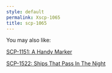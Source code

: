 ```yaml
---
style: default
permalink: Xscp-1065
title: scp-1065
---
```

You may also like:

[SCP-1151: A Handy Marker](http://scp-wiki.net/scp-1151)

[SCP-1522: Ships That Pass In The Night](http://scp-wiki.net/scp-1522)
